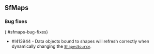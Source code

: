 ## SfMaps

### Bug fixes
{:#sfmaps-bug-fixes}

* \#I413944 - Data objects bound to shapes will refresh correctly when dynamically changing the [`ShapesSource`](https://help.syncfusion.com/cr/maui/Syncfusion.Maui.Maps.IShapeLayer.html#Syncfusion_Maui_Maps_IShapeLayer_ShapesSource).
